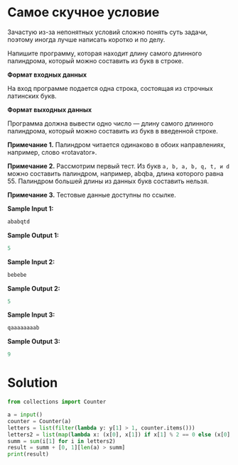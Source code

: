 # Самое скучное условие

Зачастую из-за непонятных условий сложно понять суть задачи, поэтому иногда лучше написать коротко и по делу.

Напишите программу, которая находит длину самого длинного палиндрома, который можно составить из букв в строке.

**Формат входных данных**

На вход программе подается одна строка, состоящая из строчных латинских букв.

**Формат выходных данных**

Программа должна вывести одно число — длину самого длинного палиндрома, который можно составить из букв в введенной
строке.

**Примечание 1.** Палиндром читается одинаково в обоих направлениях, например, слово «rotavator».

**Примечание 2.** Рассмотрим первый тест. Из букв `a, b, a, b, q, t, и d` можно составить палиндром, например, abqba,
длина которого равна 55. Палиндром большей длины из данных букв составить нельзя.

**Примечание 3.** Тестовые данные доступны по ссылке.

**Sample Input 1:**

```python
ababqtd
```

**Sample Output 1:**

```python
5
```

**Sample Input 2:**

```python
bebebe
```

**Sample Output 2:**

```python
5
```

**Sample Input 3:**

```python
qaaaaaaaab
```

**Sample Output 3:**

```python
9
```

# Solution

```python
from collections import Counter

a = input()
counter = Counter(a)
letters = list(filter(lambda y: y[1] > 1, counter.items()))
letters2 = list(map(lambda x: (x[0], x[1]) if x[1] % 2 == 0 else (x[0], x[1] - 1), letters))
summ = sum(i[1] for i in letters2)
result = summ + [0, 1][len(a) > summ]
print(result)
```